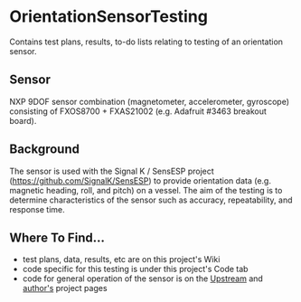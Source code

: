 # OrientationSensorTesting
Contains test plans, results, to-do lists relating to testing of an orientation sensor.

## Sensor
NXP 9DOF sensor combination (magnetometer, accelerometer, gyroscope) consisting of FXOS8700 + FXAS21002 (e.g. Adafruit #3463 breakout board).

## Background
The sensor is used with the Signal K / SensESP project (https://github.com/SignalK/SensESP) to provide orientation data (e.g. magnetic heading, roll, and pitch) on a vessel.
The aim of the testing is to determine characteristics of the sensor such as accuracy, repeatability, and response time.

## Where To Find...
- test plans, data, results, etc are on this project's Wiki
- code specific for this testing is under this project's Code tab
- code for general operation of the sensor is on the [Upstream](https://github.com/SignalK/SensESP) and [author's](https://github.com/BjarneBitscrambler/SensESP) project pages
